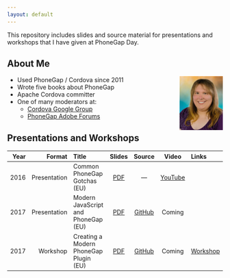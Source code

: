 ```yaml
---
layout: default
---
```


This repository includes slides and source material for presentations and workshops that I have given at PhoneGap Day.

## About Me

<img style="float: right; width: 20%" src="./assets/img/portrait.jpg">

* Used PhoneGap / Cordova since 2011
* Wrote five books about PhoneGap
* Apache Cordova committer
* One of many moderators at:
    * [Cordova Google Group](https://groups.google.com/forum/#!forum/phonegap)
    * [PhoneGap Adobe Forums](http://forums.adobe.com/community/phonegap)

## Presentations and Workshops

 Year |       Format | Title                                  | Slides  | Source  |    Video    | Links
-----:|-------------:|:---------------------------------------|:-------:|:-------:|:-----------:|:-----
 2016 | Presentation | Common PhoneGap Gotchas (EU)           | [PDF]() | &mdash; | [YouTube]() |
 2017 | Presentation | Modern JavaScript and PhoneGap (EU)    | [PDF](https://github.com/kerrishotts/pgday/raw/master/2017/modern-javascript-and-phonegap/presentation.pdf) | [GitHub](https://github.com/kerrishotts/pgday/tree/master/2017/modern-javascript-and-phonegap) | Coming |
 2017 | Workshop     | Creating a Modern PhoneGap Plugin (EU) | [PDF](https://github.com/kerrishotts/pgday/raw/master/2017/creating-a-modern-phonegap-plugin/presentation.pdf) | [GitHub](https://github.com/kerrishotts/pgday/tree/master/2017/creating-a-modern-phonegap-plugin) | Coming | [Workshop](./workshops/2017/campp)